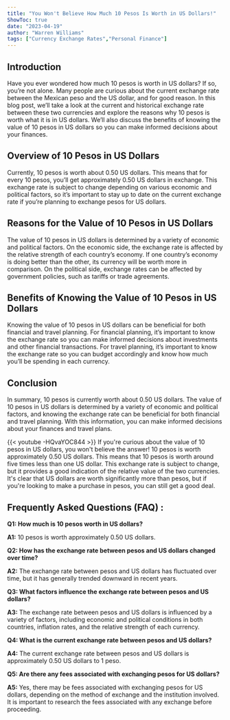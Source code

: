 ```yaml
---
title: "You Won't Believe How Much 10 Pesos Is Worth in US Dollars!"
ShowToc: true 
date: "2023-04-19"
author: "Warren Williams" 
tags: ["Currency Exchange Rates","Personal Finance"]
---
```

## Introduction 

Have you ever wondered how much 10 pesos is worth in US dollars? If so, you’re not alone. Many people are curious about the current exchange rate between the Mexican peso and the US dollar, and for good reason. In this blog post, we’ll take a look at the current and historical exchange rate between these two currencies and explore the reasons why 10 pesos is worth what it is in US dollars. We’ll also discuss the benefits of knowing the value of 10 pesos in US dollars so you can make informed decisions about your finances. 

## Overview of 10 Pesos in US Dollars 

Currently, 10 pesos is worth about 0.50 US dollars. This means that for every 10 pesos, you’ll get approximately 0.50 US dollars in exchange. This exchange rate is subject to change depending on various economic and political factors, so it’s important to stay up to date on the current exchange rate if you’re planning to exchange pesos for US dollars. 

## Reasons for the Value of 10 Pesos in US Dollars 

The value of 10 pesos in US dollars is determined by a variety of economic and political factors. On the economic side, the exchange rate is affected by the relative strength of each country’s economy. If one country’s economy is doing better than the other, its currency will be worth more in comparison. On the political side, exchange rates can be affected by government policies, such as tariffs or trade agreements. 

## Benefits of Knowing the Value of 10 Pesos in US Dollars 

Knowing the value of 10 pesos in US dollars can be beneficial for both financial and travel planning. For financial planning, it’s important to know the exchange rate so you can make informed decisions about investments and other financial transactions. For travel planning, it’s important to know the exchange rate so you can budget accordingly and know how much you’ll be spending in each currency. 

## Conclusion 

In summary, 10 pesos is currently worth about 0.50 US dollars. The value of 10 pesos in US dollars is determined by a variety of economic and political factors, and knowing the exchange rate can be beneficial for both financial and travel planning. With this information, you can make informed decisions about your finances and travel plans.

{{< youtube -HQvaYOC844 >}} 
If you're curious about the value of 10 pesos in US dollars, you won't believe the answer! 10 pesos is worth approximately 0.50 US dollars. This means that 10 pesos is worth around five times less than one US dollar. This exchange rate is subject to change, but it provides a good indication of the relative value of the two currencies. It's clear that US dollars are worth significantly more than pesos, but if you're looking to make a purchase in pesos, you can still get a good deal.

## Frequently Asked Questions (FAQ) :
**Q1: How much is 10 pesos worth in US dollars?**

**A1:** 10 pesos is worth approximately 0.50 US dollars.

**Q2: How has the exchange rate between pesos and US dollars changed over time?**

**A2:** The exchange rate between pesos and US dollars has fluctuated over time, but it has generally trended downward in recent years.

**Q3: What factors influence the exchange rate between pesos and US dollars?**

**A3:** The exchange rate between pesos and US dollars is influenced by a variety of factors, including economic and political conditions in both countries, inflation rates, and the relative strength of each currency.

**Q4: What is the current exchange rate between pesos and US dollars?**

**A4:** The current exchange rate between pesos and US dollars is approximately 0.50 US dollars to 1 peso.

**Q5: Are there any fees associated with exchanging pesos for US dollars?**

**A5:** Yes, there may be fees associated with exchanging pesos for US dollars, depending on the method of exchange and the institution involved. It is important to research the fees associated with any exchange before proceeding.





